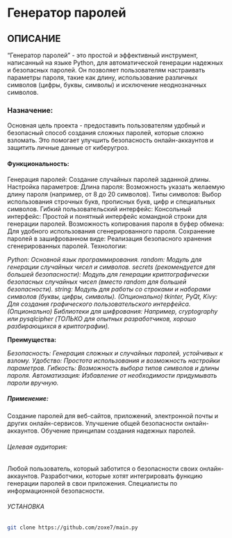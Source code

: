 # Генератор паролей
## ОПИСАНИЕ
“Генератор паролей” - это простой и эффективный инструмент, написанный на языке Python, для автоматической генерации надежных и безопасных паролей. Он позволяет пользователям настраивать параметры пароля, такие как длину, использование различных символов (цифры, буквы, символы) и исключение неоднозначных символов.

### Назначение:

Основная цель проекта - предоставить пользователям удобный и безопасный способ создания сложных паролей, которые сложно взломать. Это помогает улучшить безопасность онлайн-аккаунтов и защитить личные данные от киберугроз.

#### Функциональность:

Генерация паролей: Создание случайных паролей заданной длины.
Настройка параметров:
Длина пароля: Возможность указать желаемую длину пароля (например, от 8 до 20 символов).
Типы символов: Выбор использования строчных букв, прописных букв, цифр и специальных символов.
Гибкий пользовательский интерфейс:
Консольный интерфейс: Простой и понятный интерфейс командной строки для генерации паролей.
Возможность копирования пароля в буфер обмена: Для удобного использования сгенерированного пароля.
Сохранение паролей в зашифрованном виде: Реализация безопасного хранения сгенерированных паролей.
Технологии:

*Python: Основной язык программирования.*
*random: Модуль для генерации случайных чисел и символов.*
*secrets (рекомендуется для большей безопасности): Модуль для генерации криптографически безопасных случайных чисел (вместо random для большей безопасности).*
*string: Модуль для работы со строками и наборами символов (буквы, цифры, символы).*
*(Опционально) tkinter, PyQt, Kivy: Для создания графического пользовательского интерфейса.*
*(Опционально) Библиотеки для шифрования: Например, cryptography или pysqlcipher (ТОЛЬКО для опытных разработчиков, хорошо разбирающихся в криптографии).*

**Преимущества:**

*Безопасность: Генерация сложных и случайных паролей, устойчивых к взлому.*
*Удобство: Простота использования и возможность настройки параметров.*
*Гибкость: Возможность выбора типов символов и длины пароля.*
*Автоматизация: Избавление от необходимости придумывать пароли вручную.*

##### Применение:

Создание паролей для веб-сайтов, приложений, электронной почты и других онлайн-сервисов.
Улучшение общей безопасности онлайн-аккаунтов.
Обучение принципам создания надежных паролей.

###### Целевая аудитория:

Любой пользователь, который заботится о безопасности своих онлайн-аккаунтов.
Разработчики, которые хотят интегрировать функцию генерации паролей в свои приложения.
Специалисты по информационной безопасности.

###### УСТАНОВКА
```bash
git clone https://github.com/zoxe7/main.py

